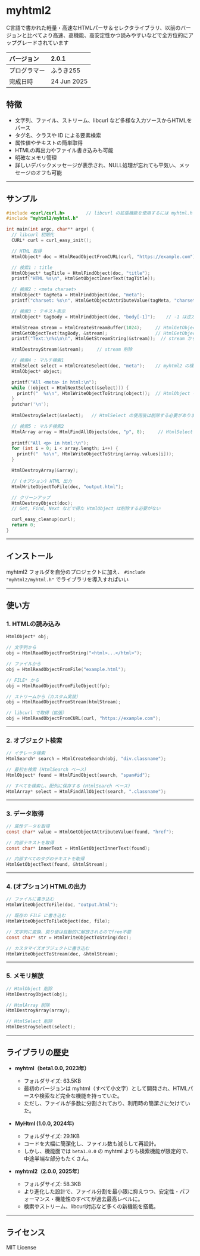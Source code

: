 # myhtml2

C言語で書かれた軽量・高速なHTMLパーサ＆セレクタライブラリ、以前のバージョンと比べてより高速、高機能、高安定性かつ読みやすいなどで全方位的にアップグレードされています

| バージョン    | 2.0.1         |
|:-------------|:--------------|
| プログラマー  | ふうき255      |
| 完成日時      | 24 Jun 2025   |

## 特徴

- 文字列、ファイル、ストリーム、libcurl など多様な入力ソースからHTMLをパース
- タグ名、クラスや ID による要素検索
- 属性値やテキストの簡単取得
- HTMLの再出力やファイル書き込みも可能
- 明確なメモリ管理
- 詳しいデバックメッセージが表示され、NULL処理が忘れても平気い、メッセージのオフも可能

---

## サンプル

```c
#include <curl/curl.h>        // libcurl の拡張機能を使用するには myhtml.h 前に定義する必要がある
#include "myhtml2/myhtml.h"

int main(int argc, char** argv) {
  // libcurl 初期化
  CURL* curl = curl_easy_init();

  // HTML 取得
  HtmlObject* doc = HtmlReadObjectFromCURL(curl, "https://example.com");

  // 検索1 : title
  HtmlObject* tagTitle = HtmlFindObject(doc, "title");
  printf("HTML %s\n", HtmlGetObjectInnerText(tagTitle));

  // 検索2 : <meta charset>
  HtmlObject* tagMeta = HtmlFindObject(doc, "meta");
  printf("charset: %s\n", HtmlGetObjectAttributeValue(tagMeta, "charset"));

  // 検索3 : テキスト表示
  HtmlObject* tagBody = HtmlFindObject(doc, "body[-1]");    // -1 は逆方向から探すため、後ろにいる body を効率的に探せる（ここに大した違いがないけど）

  HtmlStream stream = HtmlCreateStreamBuffer(1024);     // HtmlGetObjectText の結果は新しい文字列に保存するため、ここにバッファーを作る
  HtmlGetObjectText(tagBody, &stream);                  // HtmlGetObjectText で body のすべてのテキストを stream に書き込む
  printf("Text:\n%s\n\n", HtmlGetStreamString(&stream));  // stream から書き込んだデータをプリント

  HtmlDestroyStream(&stream);     // stream 削除

  // 検索4 : マルチ検索1
  HtmlSelect select = HtmlCreateSelect(doc, "meta");    // myhtml2 の検索コアとなった HtmlSelect、イテレータ構造で必要な分だけ検索することができます
  HtmlObject* object;

  printf("All <meta> in html:\n");
  while ((object = HtmlNextSelect(&select))) {
    printf("  %s\n", HtmlWriteObjectToString(object));  // HtmlObject を HTML 文字列に変換する。戻り値は自動的に解放されるのでfree不要
  }
  putchar('\n');
  
  HtmlDestroySelect(&select);   // HtmlSelect の使用後は削除する必要があります

  // 検索5 : マルチ検索2
  HtmlArray array = HtmlFindAllObjects(doc, "p", 8);     // HtmlSelect の結果を配列にまとめるメソッド、 出力の HtmlArray は同様に削除する必要がある
  
  printf("All <p> in html:\n");
  for (int i = 0; i < array.length; i++) {
    printf("  %s\n", HtmlWriteObjectToString(array.values[i]));
  }

  HtmlDestroyArray(&array);

  // (オプション) HTML 出力
  HtmlWriteObjectToFile(doc, "output.html");

  // クリーンアップ
  HtmlDestroyObject(doc);
  // Get, Find, Next などで得た HtmlObject は削除する必要がない

  curl_easy_cleanup(curl);
  return 0;
}
```

---

## インストール

myhtml2 フォルダを自分のプロジェクトに加え、 `#include "myhtml2/myhtml.h"` でライブラリを導入すればいい

---

## 使い方

### 1. HTMLの読み込み

```c
HtmlObject* obj;

// 文字列から
obj = HtmlReadObjectFromString("<html>...</html>");

// ファイルから
obj = HtmlReadObjectFromFile("example.html");

// FILE* から
obj = HtmlReadObjectFromFileObject(fp);

// ストリームから（カスタム実装）
obj = HtmlReadObjectFromStream(htmlStream);

// libcurl で取得（拡張）
obj = HtmlReadObjectFromCURL(curl, "https://example.com");
```

---

### 2. オブジェクト検索

```c
// イテレータ検索
HtmlSearch* search = HtmlCreateSearch(obj, "div.classname");

// 最初を検索 (HtmlSearch ベース)
HtmlObject* found = HtmlFindObject(search, "span#id");

// すべてを検索し、配列に保存する (HtmlSearch ベース)
HtmlArray* select = HtmlFindAllObject(search, ".classname");
```

---

### 3. データ取得

```c
// 属性データを取得
const char* value = HtmlGetObjectAttributeValue(found, "href");

// 内部テキストを取得
const char* innerText = HtmlGetObjectInnerText(found);

// 内部すべてのタグのテキストを取得
HtmlGetObjectText(found, &htmlStream);
```

---

### 4. (オプション) HTMLの出力

```c
// ファイルに書き込む
HtmlWriteObjectToFile(doc, "output.html");

// 既存の FILE に書き込む
HtmlWriteObjectToFileObject(doc, file);

// 文字列に変換、戻り値は自動的に解放されるのでfree不要
const char* str = HtmlWriteObjectToString(doc);

// カスタマイズオブジェクトに書き込む
HtmlWriteObjectToStream(doc, &htmlStream);
```

---

### 5. メモリ解放

```c
// HtmlObject 削除
HtmlDestroyObject(obj);

// HtmlArray 削除
HtmlDestroyArray(array);

// HtmlSelect 削除
HtmlDestroySelect(select);
```

---

## ライブラリの歴史

- **myhtml（beta1.0.0, 2023年）**
  - フォルダサイズ: 63.5KB
  - 最初のバージョンは myhtml（すべて小文字）として開発され、HTMLパースや検索など完全な機能を持っていた。
  - ただし、ファイルが多数に分割されており、利用時の簡潔さに欠けていた。

- **MyHtml (1.0.0, 2024年)**
  - フォルダサイズ: 29.1KB
  - コードを大幅に簡潔化し、ファイル数も減らして再設計。
  - しかし、機能面では `beta1.0.0` の myhtml よりも検索機能が限定的で、中途半端な部分もたくさん。

- **myhtml2（2.0.0, 2025年）**
  - フォルダサイズ: 58.3KB
  - より進化した設計で、ファイル分割を最小限に抑えつつ、安定性・パフォーマンス・機能性のすべてが過去最高レベルに。
  - 検索やストリーム、libcurl対応など多くの新機能を搭載。

---

## ライセンス

MIT License
